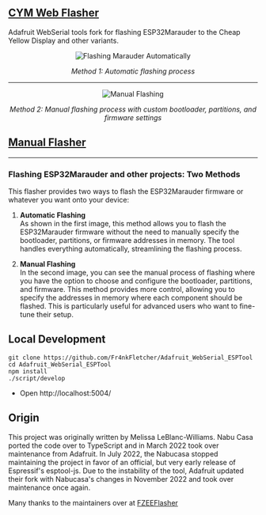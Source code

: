 ## [CYM Web Flasher](https://fr4nkfletcher.github.io/Adafruit_WebSerial_ESPTool/)

Adafruit WebSerial tools fork for flashing ESP32Marauder to the Cheap Yellow Display and other variants.

<p align="center">
  <img src="https://github.com/Fr4nkFletcher/Adafruit_WebSerial_ESPTool/blob/main/assets/sc0001.jpg" alt="Flashing Marauder Automatically">
</p>
<p align="center">
  <i>Method 1: Automatic flashing process</i>
</p>

---

<p align="center">
  <img src="https://github.com/Fr4nkFletcher/Adafruit_WebSerial_ESPTool/blob/main/assets/sc0000.jpg" alt="Manual Flashing">
</p>
<p align="center">
  <i>Method 2: Manual flashing process with custom bootloader, partitions, and firmware settings</i>
</p>

## [Manual Flasher](https://fr4nkfletcher.github.io/Adafruit_WebSerial_ESPTool/manual.html)

---

### Flashing ESP32Marauder and other projects: Two Methods

This flasher provides two ways to flash the ESP32Marauder firmware or whatever you want onto your device:

1. **Automatic Flashing**  
   As shown in the first image, this method allows you to flash the ESP32Marauder firmware without the need to manually specify the bootloader, partitions, or firmware addresses in memory. The tool handles everything automatically, streamlining the flashing process.

2. **Manual Flashing**  
   In the second image, you can see the manual process of flashing where you have the option to choose and configure the bootloader, partitions, and firmware. This method provides more control, allowing you to specify the addresses in memory where each component should be flashed. This is particularly useful for advanced users who want to fine-tune their setup.

## Local Development

```
git clone https://github.com/Fr4nkFletcher/Adafruit_WebSerial_ESPTool
cd Adafruit_WebSerial_ESPTool
npm install
./script/develop
```
- Open http://localhost:5004/

## Origin

This project was originally written by Melissa LeBlanc-Williams. Nabu Casa ported the code over to TypeScript and in March 2022 took over maintenance from Adafruit. In July 2022, the Nabucasa stopped maintaining the project in favor of an official, but very early release of Espressif's esptool-js. Due to the instability of the tool, Adafruit updated their fork with Nabucasa's changes in November 2022 and took over maintenance once again.


Many thanks to the maintainers over at [FZEEFlasher](https://github.com/FZEEFlasher/fzeeflasher.github.io)
